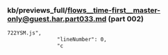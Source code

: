 ### kb/previews_full/flows__time-first__master-only@guest.har.part033.md (part 002)

```md
722YSM.js",
                "lineNumber": 0,
                "c
```

```
